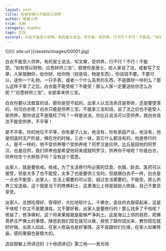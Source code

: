 ```yaml
---
layout: post
title: 在家学佛人不能受人供养
author: 智敏上师
trim: 王盼
category: buddha
tags: 正信
excerpt: 白衣不能受人供养。有的居士说法、写文章，受供养，行不行？不行！不能受。“如有馈以财物，应悉转供三宝”，假使你是居士，给人家说了法，或者写了文章，人家报酬你，给你财、给你物（财是钱，物是东西），你说钱不要。不要可以，送你一个礼物，一只手表，或者一个什么高贵的东西，不是跟财一样的么？那么这样子拿了之后，白衣能不能受呢？不能受！那么人家一定要送给你怎么办呢？“应悉转供三宝”，全部拿来供三宝。
---
```


![]({{ site.url }}/assets/images/00001.jpg)

白衣不能受人供养。有的居士说法、写文章，受供养，行不行？不行！不能受。“如有馈以财物，应悉转供三宝”，假使你是居士，给人家说了法，或者写了文章，人家报酬你，给你财、给你物（财是钱，物是东西），你说钱不要。不要可以，送你一个礼物，一只手表，或者一个什么高贵的东西，不是跟财一样的么？那么这样子拿了之后，白衣能不能受呢？不能受！那么人家一定要送给你怎么办呢？“应悉转供三宝”，全部拿来供三宝。

白衣你要以法致富的话，那你是受不起的，出家人以法活命还是邪命，还是要堕落的，何况白衣呢？白衣只能是供养三宝，不能拿三宝的钱，说了法之后也不能受人家供养。那你说这不是冤枉了吗？一样是说法，你比丘说法可以受供养，我白衣说法不能受供养，不平等！

是不平等，你的地位不平等，你有妻子儿女，他没有，你有家庭产业，他没有，他是彻底的无产阶级，佛在世的时候，三衣一钵，其它什么都没有的。他是修行的人，是不一样的，他不受供养哪个受供养呢？阿罗汉是应供，比丘是因地的阿罗汉，也是应供，我们供养他是希望他将来成就阿罗汉，供养你干啥呢？你是白衣，供养你生个大胖孩子吗？没有这个意思。

出家人，就是要依戒。依戒，为了生活修行所必需的饮食、衣服、卧具、医药可以接受，但是太多了也不能受，太多了也是要供三宝的。但是跟白衣不一样，白衣是一点也不能受，出家人，生活上需要的可以受，超过生活需要的，不能受。那么供养三宝造庙，这个就是当下的修佛刹土，这里海公上师是鼓励人修庙，自己不要去享受。

出家人，总想吃得好、穿得好，大红地毯什么，千佛衣，金丝的衣服穿起来，这是干啥呢？你又不是要演戏，又不要好看，出家人是要修行的！那么钱多了干啥呢？修庙了，修净佛刹，这个将来果报就是能够严净刹土。这是海公上师的慈悲，把佛菩萨庄严佛土的事情，降低到我们现在就可以做，放低了跟你说出来，教你现在就好好做。出家人如此，在家人修庙也是好事情，这不是跟你们化缘，在家人如果修庙，感的果报也是极大的。

选自智敏上师讲述的《十地颂讲记》第三地——发光地
